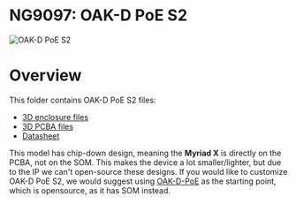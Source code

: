 # NG9097: OAK-D PoE S2

![OAK-D PoE S2](https://docs.luxonis.com/projects/hardware/en/latest/_images/s2-poe1.png)

# Overview

This folder contains OAK-D PoE S2 files:

- [3D enclosure files](Mechanical)
- [3D PCBA files](3D_Models)
- [Datasheet](Datasheet)

This model has chip-down design, meaning the **Myriad X** is directly on the PCBA, not on the SOM. This makes the device a lot smaller/lighter, but due to the IP we can't open-source these designs. If you would like to customize OAK-D PoE S2, we would suggest using [OAK-D-PoE](https://github.com/luxonis/depthai-hardware/tree/master/SJ2088POE_PoE_Board) as the starting point, which is opensource, as it has SOM instead.
